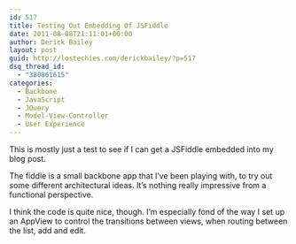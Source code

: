 ```yaml
---
id: 517
title: Testing Out Embedding Of JSFiddle
date: 2011-08-08T21:11:01+00:00
author: Derick Bailey
layout: post
guid: http://lostechies.com/derickbailey/?p=517
dsq_thread_id:
  - "380861615"
categories:
  - Backbone
  - JavaScript
  - JQuery
  - Model-View-Controller
  - User Experience
---
```

This is mostly just a test to see if I can get a JSFiddle embedded into my blog post.



The fiddle is a small backbone app that I&#8217;ve been playing with, to try out some different architectural ideas. It&#8217;s nothing really impressive from a functional perspective.

I think the code is quite nice, though. I&#8217;m especially fond of the way I set up an AppView to control the transitions between views, when routing between the list, add and edit.